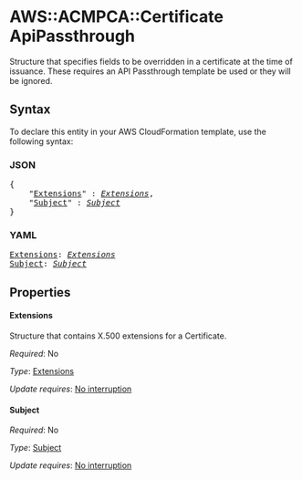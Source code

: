 # AWS::ACMPCA::Certificate ApiPassthrough

Structure that specifies fields to be overridden in a certificate at the time of issuance. These requires an API Passthrough template be used or they will be ignored.

## Syntax

To declare this entity in your AWS CloudFormation template, use the following syntax:

### JSON

<pre>
{
    "<a href="#extensions" title="Extensions">Extensions</a>" : <i><a href="extensions.md">Extensions</a></i>,
    "<a href="#subject" title="Subject">Subject</a>" : <i><a href="subject.md">Subject</a></i>
}
</pre>

### YAML

<pre>
<a href="#extensions" title="Extensions">Extensions</a>: <i><a href="extensions.md">Extensions</a></i>
<a href="#subject" title="Subject">Subject</a>: <i><a href="subject.md">Subject</a></i>
</pre>

## Properties

#### Extensions

Structure that contains X.500 extensions for a Certificate.

_Required_: No

_Type_: <a href="extensions.md">Extensions</a>

_Update requires_: [No interruption](https://docs.aws.amazon.com/AWSCloudFormation/latest/UserGuide/using-cfn-updating-stacks-update-behaviors.html#update-no-interrupt)

#### Subject

_Required_: No

_Type_: <a href="subject.md">Subject</a>

_Update requires_: [No interruption](https://docs.aws.amazon.com/AWSCloudFormation/latest/UserGuide/using-cfn-updating-stacks-update-behaviors.html#update-no-interrupt)
